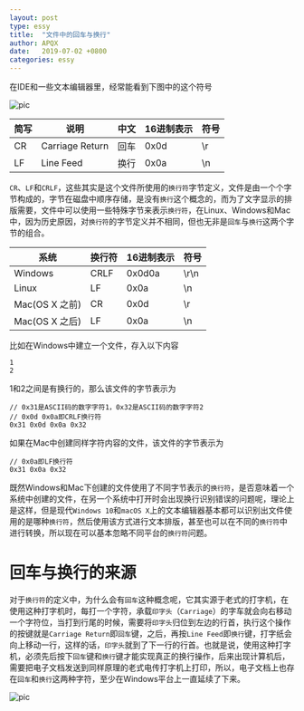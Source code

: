 ```yaml
---
layout: post
type: essy
title:  "文件中的回车与换行"
author: APQX
date:   2019-07-02 +0800
categories: essy
---
```


在IDE和一些文本编辑器里，经常能看到下图中的这个符号

<img class="materialboxed responsive-img" src="https://apqx.oss-cn-hangzhou.aliyuncs.com/blog/pic/crlf.png" alt="pic">

| 简写 | 说明            | 中文 | 16进制表示 | 符号 |
| ---- | --------------- | ---- | ---------- | ---- |
| CR   | Carriage Return | 回车 | 0x0d       | \r   |
| LF   | Line Feed       | 换行 | 0x0a       | \n   |

`CR`、`LF`和`CRLF`，这些其实是这个文件所使用的`换行符`字节定义，文件是由一个个字节构成的，字节在磁盘中顺序存储，是没有`换行`这个概念的，而为了文字显示的排版需要，文件中可以使用一些特殊字节来表示`换行符`，在Linux、Windows和Mac中，因为历史原因，对`换行符`的字节定义并不相同，但也无非是`回车`与`换行`这两个字节的组合。

| 系统                   | 换行符 | 16进制表示 | 符号 |
| ---------------------- | ------ | ---------- | ---- |
| Windows                | CRLF   | 0x0d0a     | \r\n |
| Linux                  | LF     | 0x0a       | \n   |
| Mac(OS X 之前)          | CR     | 0x0d       | \r   |
| Mac(OS X 之后)          | LF     | 0x0a       | \n   |

比如在Windows中建立一个文件，存入以下内容

```
1
2
```

1和2之间是有换行的，那么该文件的字节表示为

```
// 0x31是ASCII码的数字字符1，0x32是ASCII码的数字字符2
// 0x0d 0x0a即CRLF换行符
0x31 0x0d 0x0a 0x32
```

如果在Mac中创建同样字符内容的文件，该文件的字节表示为

```
// 0x0a即LF换行符
0x31 0x0a 0x32
```

既然Windows和Mac下创建的文件使用了不同字节表示的`换行符`，是否意味着一个系统中创建的文件，在另一个系统中打开时会出现换行识别错误的问题呢，理论上是这样，但是现代`Windows 10`和`macOS X`上的文本编辑器基本都可以识别出文件使用的是哪种`换行符`，然后使用该方式进行文本排版，甚至也可以在不同的`换行符`中进行转换，所以现在可以基本忽略不同平台的`换行符`问题。

# 回车与换行的来源

对于`换行符`的定义中，为什么会有`回车`这种概念呢，它其实源于老式的打字机，在使用这种打字机时，每打一个字符，承载`印字头`（`Carriage`）的字车就会向右移动一个字符位，当打到行尾的时候，需要将`印字头`归位到左边的行首，执行这个操作的按键就是`Carriage Return`即`回车`键，之后，再按`Line Feed`即`换行`键，打字纸会向上移动一行，这样的话，`印字头`就到了下一行的行首。也就是说，使用这种打字机，必须先后按下`回车`键和`换行`键才能实现真正的换行操作，后来出现计算机后，需要把电子文档发送到同样原理的老式电传打字机上打印，所以，电子文档上也存在`回车`和`换行`这两种字符，至少在Windows平台上一直延续了下来。

<img class="materialboxed responsive-img" src="https://apqx.oss-cn-hangzhou.aliyuncs.com/blog/pic/typer.jpeg" alt="pic">